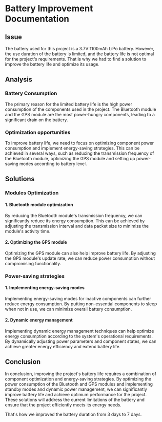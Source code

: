 # Battery Improvement Documentation

## Issue

The battery used for this project is a 3.7V 1100mAh LiPo battery. However, the use duration of the battery is limited, and the battery life is not optimal for the project's requirements. That is why we had to find a solution to improve the battery life and optimize its usage.

## Analysis

### Battery Consumption

The primary reason for the limited battery life is the high power consumption of the components used in the project. The Bluetooth module and the GPS module are the most power-hungry components, leading to a significant drain on the battery.

### Optimization opportunities

To improve battery life, we need to focus on optimizing component power consumption and implement energy-saving strategies. This can be achieved in several ways, such as reducing the transmission frequency of the Bluetooth module, optimizing the GPS module and setting up power-saving modes according to battery level.

## Solutions

### Modules Optimization

#### 1. Bluetooth module optimization

By reducing the Bluetooth module's transmission frequency, we can significantly reduce its energy consumption. This can be achieved by adjusting the transmission interval and data packet size to minimize the module's activity time.

#### 2. Optimizing the GPS module

Optimizing the GPS module can also help improve battery life. By adjusting the GPS module's update rate, we can reduce power consumption without compromising functionality.

### Power-saving strategies

#### 1. Implementing energy-saving modes

Implementing energy-saving modes for inactive components can further reduce energy consumption. By putting non-essential components to sleep when not in use, we can minimize overall battery consumption.

#### 2. Dynamic energy management

Implementing dynamic energy management techniques can help optimize energy consumption according to the system's operational requirements. By dynamically adjusting power parameters and component states, we can achieve greater energy efficiency and extend battery life.

## Conclusion

In conclusion, improving the project's battery life requires a combination of component optimization and energy-saving strategies. By optimizing the power consumption of the Bluetooth and GPS modules and implementing standby modes and dynamic power management, we can significantly improve battery life and achieve optimum performance for the project. These solutions will address the current limitations of the battery and ensure that the project efficiently meets its energy needs.

That's how we improved the battery duration from 3 days to 7 days.
